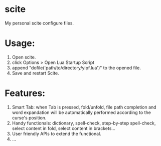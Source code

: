 # scite
My personal scite configure files.
# Usage:
 1. Open scite.
 2. click Options > Open Lua Startup Script
 3. append "dofile('path/to/directory/yipf.lua')" to the opened file.
 4. Save and restart Scite.
 
# Features:
 1. Smart Tab: when Tab is pressed, fold/unfold, file path completion and word expandation will be automatically performed according to the curse's position.
 2. Handy functionals: dictionary, spell-check, step-by-step spell-check, select content in fold, select content in brackets...
 3. User friendly APIs to extend the functional.
 4. ...
